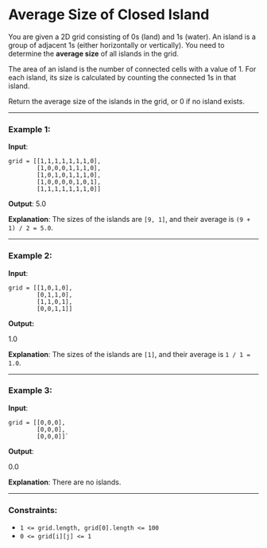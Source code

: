 # Average Size of Closed Island

You are given a 2D grid consisting of 0s (land) and 1s (water). An island is a group of adjacent 1s (either horizontally or vertically). You need to determine the **average size** of all islands in the grid.

The area of an island is the number of connected cells with a value of 1. For each island, its size is calculated by counting the connected 1s in that island.

Return the average size of the islands in the grid, or 0 if no island exists.

---
### Example 1:

**Input**:
```
grid = [[1,1,1,1,1,1,1,0],
		[1,0,0,0,1,1,1,0],
		[1,0,1,0,1,1,1,0],
		[1,0,0,0,0,1,0,1],
		[1,1,1,1,1,1,1,0]]
```

**Output**:
5.0


**Explanation**: The sizes of the islands are `[9, 1]`, and their average is `(9 + 1) / 2 = 5.0`.

---
### Example 2:

**Input**:

```
grid = [[1,0,1,0],
        [0,1,1,0],
        [1,1,0,1],
        [0,0,1,1]]
```

**Output:**

1.0


**Explanation**: The sizes of the islands are `[1]`, and their average is `1 / 1 = 1.0`.

---
### Example 3:

**Input**:


```
grid = [[0,0,0],
        [0,0,0],
        [0,0,0]]`
```



**Output**:

0.0


**Explanation**: There are no islands.

---
### Constraints:

- `1 <= grid.length, grid[0].length <= 100`
- `0 <= grid[i][j] <= 1`